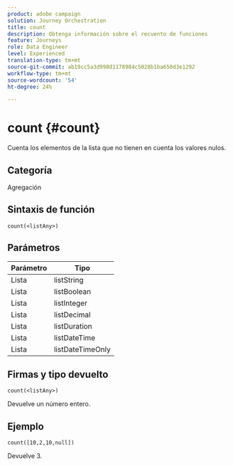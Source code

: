 ```yaml
---
product: adobe campaign
solution: Journey Orchestration
title: count
description: Obtenga información sobre el recuento de funciones
feature: Journeys
role: Data Engineer
level: Experienced
translation-type: tm+mt
source-git-commit: ab19cc5a3d998d1178984c5028b1ba650d3e1292
workflow-type: tm+mt
source-wordcount: '54'
ht-degree: 24%

---
```



# count {#count}

Cuenta los elementos de la lista que no tienen en cuenta los valores nulos.

## Categoría

Agregación

## Sintaxis de función

`count(<listAny>)`

## Parámetros

| Parámetro | Tipo |
|-----------|------------------|
| Lista | listString |
| Lista | listBoolean |
| Lista | listInteger |
| Lista | listDecimal |
| Lista | listDuration |
| Lista | listDateTime |
| Lista | listDateTimeOnly |

## Firmas y tipo devuelto

`count(<listAny>)`

Devuelve un número entero.

## Ejemplo

`count([10,2,10,null])`

Devuelve 3.
